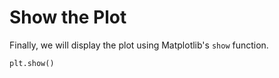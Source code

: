 # Show the Plot

Finally, we will display the plot using Matplotlib's `show` function.

```python
plt.show()
```
